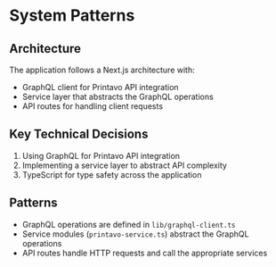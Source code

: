 # System Patterns

## Architecture
The application follows a Next.js architecture with:
- GraphQL client for Printavo API integration
- Service layer that abstracts the GraphQL operations
- API routes for handling client requests

## Key Technical Decisions
1. Using GraphQL for Printavo API integration
2. Implementing a service layer to abstract API complexity
3. TypeScript for type safety across the application

## Patterns
- GraphQL operations are defined in `lib/graphql-client.ts`
- Service modules (`printavo-service.ts`) abstract the GraphQL operations
- API routes handle HTTP requests and call the appropriate services 